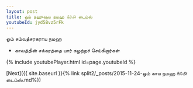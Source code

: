 ```yaml
---
layout: post
title: ஓம் நஹுஷய நமஹ ௧௦௮ டைம்ஸ்
youtubeId: jyd5Bvz5rFk
---
```

 
 
 ஓம் சம்வத்சரகராய நமஹ  
 
 -  காலத்தின் சக்கரத்தை யார் சுழற்றச் செய்கிறார்கள் 
 
  
 
  
 
 
 
 
 
 


{% include youtubePlayer.html id=page.youtubeId %}
 
[Next]({{ site.baseurl }}{% link  split2/_posts/2015-11-24-ஓம் காய நமஹ  ௧௦௮ டைம்ஸ்.md%})
 
